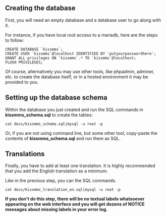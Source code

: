## Creating the database

First, you will need an empty database and a database user to go along with it. 

For instance, if you have local root access to a mariadb, here are the steps to follow:
```
CREATE DATABASE `kissmms`;
CREATE USER `kissmms`@localhost IDENTIFIED BY 'putyourpasswordhere';
GRANT ALL privileges ON `kissmms`.* TO `kissmms`@localhost;
FLUSH PRIVILEGES;
```

Of course, alternatively you may use other tools, like phpadmin, adminer, etc. to create the database itself, or in a hosted environment it may be provided to you.

## Setting up the database schema
Within the database you just created and run the SQL commands in **kissmms_schema.sql** to create the tables:
```
cat docs/kissmms_schema.sql|mysql -u root -p
```
Or, if you are not using command line, but some other tool, copy-paste the contents of **kissmms_schema.sql** and run them as SQL.

## Translations
Finally, you have to add at least one translation. It is highly recommended that you add the English translation as a minimum.

Like in the previous step, you can the SQL commands.
```
cat docs/kissmms_translation_en.sql|mysql -u root -p
```
**If you don't do this step, there will be no textual labels whatsoever appearing on the web interface and you will get dozens of NOTICE messages about missing labels in your error log.**